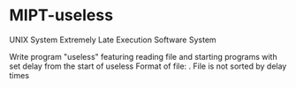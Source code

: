 MIPT-useless
============

UNIX System Extremely Late Execution Software System

Write program "useless" featuring reading file and starting programs with set delay from the start of useless
Format of file: <time in seconds> <program to start>. File is not sorted by delay times
